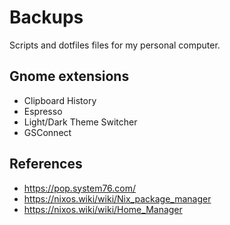 # Backups

Scripts and dotfiles files for my personal computer.

## Gnome extensions

- Clipboard History
- Espresso
- Light/Dark Theme Switcher
- GSConnect

## References

- https://pop.system76.com/
- https://nixos.wiki/wiki/Nix_package_manager
- https://nixos.wiki/wiki/Home_Manager
